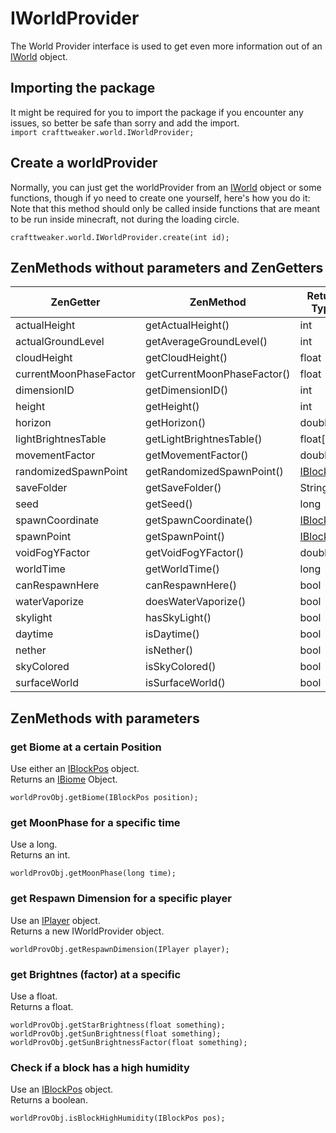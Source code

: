 # IWorldProvider

The World Provider interface is used to get even more information out of an [IWorld](IWorld) object.

## Importing the package
It might be required for you to import the package if you encounter any issues, so better be safe than sorry and add the import.  
`import crafttweaker.world.IWorldProvider;` 

## Create a worldProvider
Normally, you can just get the worldProvider from an [IWorld](IWorld) object or some functions, though if yo need to create one yourself, here's how you do it:  
Note that this method should only be called inside functions that are meant to be run inside minecraft, not during the loading circle.
```
crafttweaker.world.IWorldProvider.create(int id);
```



## ZenMethods without parameters and ZenGetters

| ZenGetter              | ZenMethod                   |Return Type                       |
|------------------------|-----------------------------|----------------------------------|
| actualHeight           | getActualHeight()           | int                              |
| actualGroundLevel      | getAverageGroundLevel()     | int                              |
| cloudHeight            | getCloudHeight()            | float                            |
| currentMoonPhaseFactor | getCurrentMoonPhaseFactor() | float                            |
| dimensionID            | getDimensionID()            | int                              |
| height                 | getHeight()                 | int                              |
| horizon                | getHorizon()                | double                           |
| lightBrightnesTable    | getLightBrightnesTable()    | float[]                          |
| movementFactor         | getMovementFactor()         | double                           |
| randomizedSpawnPoint   | getRandomizedSpawnPoint()   | [IBlockPos](IBlockPos)           |
| saveFolder             | getSaveFolder()             | String                           |
| seed                   | getSeed()                   | long                             |
| spawnCoordinate        | getSpawnCoordinate()        | [IBlockPos](IBlockPos)           |
| spawnPoint             | getSpawnPoint()             | [IBlockPos](IBlockPos)           |
| voidFogYFactor         | getVoidFogYFactor()         | double                           |
| worldTime              | getWorldTime()              | long                             |
| canRespawnHere         | canRespawnHere()            | bool                             |
| waterVaporize          | doesWaterVaporize()         | bool                             |
| skylight               | hasSkyLight()               | bool                             |
| daytime                | isDaytime()                 | bool                             |
| nether                 | isNether()                  | bool                             |
| skyColored             | isSkyColored()              | bool                             |
| surfaceWorld           | isSurfaceWorld()            | bool                             |

## ZenMethods with parameters
### get Biome at a certain Position

Use either an [IBlockPos](IBlockPos) object.  
Returns an [IBiome](/Vanilla/Biomes/IBiome) Object.
```
worldProvObj.getBiome(IBlockPos position);
```

### get MoonPhase for a specific time

Use a long.  
Returns an int.
```
worldProvObj.getMoonPhase(long time);
```

### get Respawn Dimension for a specific player

Use an [IPlayer](/Vanilla/Game/IPlayer) object.  
Returns a new IWorldProvider object.
```
worldProvObj.getRespawnDimension(IPlayer player);
```

### get Brightnes (factor) at a specific 

Use a float.  
Returns a float.
```
worldProvObj.getStarBrightness(float something);
worldProvObj.getSunBrightness(float something);
worldProvObj.getSunBrightnessFactor(float something);
```

### Check if a block has a high humidity
Use an [IBlockPos](IBlockPos) object.  
Returns a boolean.
```
worldProvObj.isBlockHighHumidity(IBlockPos pos);
```